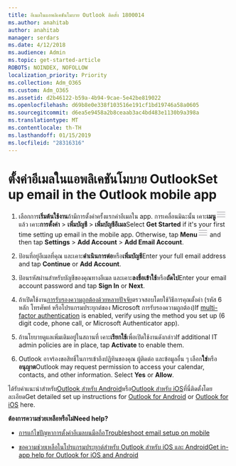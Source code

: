 ```yaml
---
title: อีเมลในแอพลิเคชันโมบาย Outlook ติดตั้ง 1800014
ms.author: anahitab
author: anahitab
manager: serdars
ms.date: 4/12/2018
ms.audience: Admin
ms.topic: get-started-article
ROBOTS: NOINDEX, NOFOLLOW
localization_priority: Priority
ms.collection: Adm_O365
ms.custom: Adm_O365
ms.assetid: d2b46122-b59a-4b94-9cae-5e42be819022
ms.openlocfilehash: d69b8e0e338f103516e191cf1bd19746a58a0605
ms.sourcegitcommit: d6ea5e9458a2b8ceaab3ac4bd483e1130b9a398a
ms.translationtype: MT
ms.contentlocale: th-TH
ms.lasthandoff: 01/15/2019
ms.locfileid: "28316316"
---
```

# <a name="set-up-email-in-the-outlook-mobile-app"></a><span data-ttu-id="6975f-102">ตั้งค่าอีเมลในแอพลิเคชันโมบาย Outlook</span><span class="sxs-lookup"><span data-stu-id="6975f-102">Set up email in the Outlook mobile app</span></span>

1. <span data-ttu-id="6975f-p101">เลือกการ**เริ่มต้นใช้งาน**ถ้ามีการตั้งค่าครั้งแรกค่าอีเมลใน app. การเคลื่อนมิฉะนั้น เคาะ**เมนู**![ปุ่มเมนูตัว](media/265b9089-9630-42dd-a244-d9a412d8fe47.png)แล้ว เคาะ**การตั้งค่า** \> **เพิ่มบัญชี** \> **เพิ่มบัญชีอีเมล**</span><span class="sxs-lookup"><span data-stu-id="6975f-p101">Select **Get Started** if it's your first time setting up email in the mobile app. Otherwise, tap **Menu**![The Menu button](media/265b9089-9630-42dd-a244-d9a412d8fe47.png) and then tap **Settings** \> **Add Account** \> **Add Email Account**.</span></span> 
    
2. <span data-ttu-id="6975f-105">ป้อนที่อยู่อีเมลที่คุณ และเคาะ**ดำเนินการต่อ**หรือ**เพิ่มบัญชี**</span><span class="sxs-lookup"><span data-stu-id="6975f-105">Enter your full email address and tap **Continue** or **Add Account**.</span></span>
    
3. <span data-ttu-id="6975f-106">ป้อนรหัสผ่านสำหรับบัญชีของคุณทางอีเมล และเคาะ**ลงชื่อเข้าใช้**หรือ**ถัดไป**</span><span class="sxs-lookup"><span data-stu-id="6975f-106">Enter your email account password and tap **Sign In** or **Next**.</span></span> 
    
4. <span data-ttu-id="6975f-107">ถ้าเปิดใช้งาน[การรับรองความถูกต้องด้วยหลายปัจจัย](https://support.office.com/article/8f0454b2-f51a-4d9c-bcde-2c48e41621c6.aspx)ตรวจสอบโดยใช้วิธีการคุณตั้งค่า (รหัส 6 หลัก โทรศัพท์ หรือโปรแกรมประยุกต์ของ Microsoft การรับรองความถูกต้อง)</span><span class="sxs-lookup"><span data-stu-id="6975f-107">If [multi-factor authentication](https://support.office.com/article/8f0454b2-f51a-4d9c-bcde-2c48e41621c6.aspx) is enabled, verify using the method you set up (6 digit code, phone call, or Microsoft Authenticator app).</span></span> 
    
5. <span data-ttu-id="6975f-108">ถ้านโยบายดูแลเพิ่มเติมอยู่ในสถานที่ เคาะ**เรียกใช้**เพื่อเปิดใช้งานดังกล่าว</span><span class="sxs-lookup"><span data-stu-id="6975f-108">If additional IT admin policies are in place, tap **Activate** to enable them.</span></span> 
    
6. <span data-ttu-id="6975f-p102">Outlook อาจร้องขอสิทธิ์ในการเข้าถึงปฏิทินของคุณ ผู้ติดต่อ และข้อมูลอื่น ๆ เลือก**ใช่**หรือ**อนุญาต**</span><span class="sxs-lookup"><span data-stu-id="6975f-p102">Outlook may request permission to access your calendar, contacts, and other information. Select **Yes** or **Allow**.</span></span> 
    
<span data-ttu-id="6975f-111">ได้รับคำแนะนำสำหรับ[Outlook สำหรับ Android](https://support.office.com/article/886db551-8dfa-4fd5-b835-f8e532091872.aspx)หรือ[Outlook สำหรับ iOS](https://support.office.com/article/b2de2161-cc1d-49ef-9ef9-81acd1c8e234.aspx)ที่นี่ติดตั้งโดยละเอียด</span><span class="sxs-lookup"><span data-stu-id="6975f-111">Get detailed set up instructions for [Outlook for Android](https://support.office.com/article/886db551-8dfa-4fd5-b835-f8e532091872.aspx) or [Outlook for iOS](https://support.office.com/article/b2de2161-cc1d-49ef-9ef9-81acd1c8e234.aspx) here.</span></span> 
  
 <span data-ttu-id="6975f-112">**ต้องการความช่วยเหลือหรือไม่**</span><span class="sxs-lookup"><span data-stu-id="6975f-112">**Need help?**</span></span>
  
- [<span data-ttu-id="6975f-113">การแก้ไขปัญหาการตั้งค่าอีเมลบนมือถือ</span><span class="sxs-lookup"><span data-stu-id="6975f-113">Troubleshoot email setup on mobile</span></span>](https://support.office.com/article/a264ef01-9c88-48fb-9285-7017e4f31f02.aspx)
    
- [<span data-ttu-id="6975f-114">ขอความช่วยเหลือในโปรแกรมประยุกต์สำหรับ Outlook สำหรับ iOS และ Android</span><span class="sxs-lookup"><span data-stu-id="6975f-114">Get in-app help for Outlook for iOS and Android</span></span>](https://support.office.com/article/218a22d1-9fa5-4889-b689-de1c63493243.aspx#ID0EAABAAA=Contact_Support)
    

